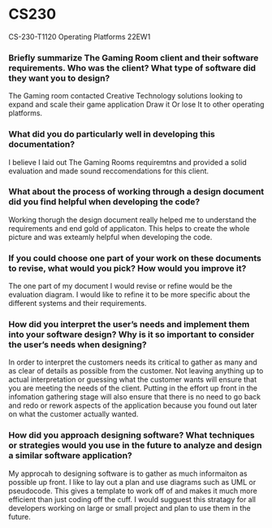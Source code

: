 # CS230
CS-230-T1120 Operating Platforms 22EW1

### Briefly summarize The Gaming Room client and their software requirements. Who was the client? What type of software did they want you to design?
<p> The Gaming room contacted Creative Technology solutions looking to expand and scale their game application Draw it Or lose It to other operating platforms. </p>

### What did you do particularly well in developing this documentation?
<p> I believe I laid out The Gaming Rooms requiremtns and provided a solid evaluation and made sound reccomendations for this client. </p>

### What about the process of working through a design document did you find helpful when developing the code?
<p> Working thorugh the design document really helped me to understand the requirements and end gold of applicaton. This helps to create the whole picture and was exteamly
helpful when developing the code. </p>

### If you could choose one part of your work on these documents to revise, what would you pick? How would you improve it?
<p> The one part of my document I would revise or refine would be the evaluation diagram. I would like to refine it to be more specific about the different systems
and their requirements. </p>

### How did you interpret the user’s needs and implement them into your software design? Why is it so important to consider the user’s needs when designing?
<p> In order to interpret the customers needs its critical to gather as many and as clear of details as possible from the customer. Not leaving anything up to actual interpretation 
or guessing what the customer wants will ensure that you are meeting the needs of the client. Putting in the effort up front in the infomation gathering stage will also ensure that there 
is no need to go back and redo or rework aspects of the application because you found out later on what the customer actually wanted. </p>

### How did you approach designing software? What techniques or strategies would you use in the future to analyze and design a similar software application?
<p> My approcah to designing software is to gather as much informaiton as possible up front. I like to lay out a plan and use diagrams such as UML or pseudocode. 
This gives a template to work off of and makes it much more efficient than just coding off the cuff. I would sugguest this stratagy for all developers working on 
large or small project and plan to use them in the future. </p>
